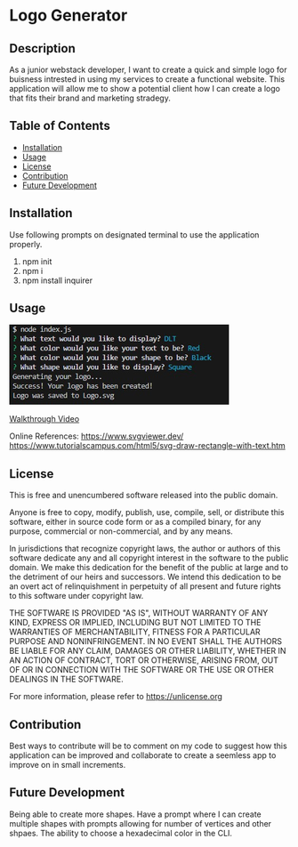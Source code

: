 # Logo Generator

## Description

As a junior webstack developer, I want to create a quick and simple logo for buisness intrested in using my services to create a functional website.
This application will allow me to show a potential client how I can create a logo that fits their brand and marketing stradegy. 

## Table of Contents

- [Installation](#installation)
- [Usage](#usage)
- [License](#license)
- [Contribution](#contribution)
- [Future Development](#future-development)

## Installation

Use following prompts on designated terminal to use the application properly. 
1. npm init
2. npm i
3. npm install inquirer

## Usage

![screenshot](examples/Challenge_10-Logo-Generator.jpg)

[Walkthrough Video](https://youtu.be/JQQhSFvY-4w)

Online References: 
https://www.svgviewer.dev/
https://www.tutorialscampus.com/html5/svg-draw-rectangle-with-text.htm

## License

This is free and unencumbered software released into the public domain.

Anyone is free to copy, modify, publish, use, compile, sell, or
distribute this software, either in source code form or as a compiled
binary, for any purpose, commercial or non-commercial, and by any
means.

In jurisdictions that recognize copyright laws, the author or authors
of this software dedicate any and all copyright interest in the
software to the public domain. We make this dedication for the benefit
of the public at large and to the detriment of our heirs and
successors. We intend this dedication to be an overt act of
relinquishment in perpetuity of all present and future rights to this
software under copyright law.

THE SOFTWARE IS PROVIDED "AS IS", WITHOUT WARRANTY OF ANY KIND,
EXPRESS OR IMPLIED, INCLUDING BUT NOT LIMITED TO THE WARRANTIES OF
MERCHANTABILITY, FITNESS FOR A PARTICULAR PURPOSE AND NONINFRINGEMENT.
IN NO EVENT SHALL THE AUTHORS BE LIABLE FOR ANY CLAIM, DAMAGES OR
OTHER LIABILITY, WHETHER IN AN ACTION OF CONTRACT, TORT OR OTHERWISE,
ARISING FROM, OUT OF OR IN CONNECTION WITH THE SOFTWARE OR THE USE OR
OTHER DEALINGS IN THE SOFTWARE.

For more information, please refer to <https://unlicense.org>


## Contribution

Best ways to contribute will be to comment on my code to suggest how this application can be improved and collaborate to create a seemless app to improve on in small increments. 

## Future Development
Being able to create more shapes.
Have a prompt where I can create multiple shapes with prompts allowing for number of vertices and other shpaes.
The ability to choose a hexadecimal color in the CLI.